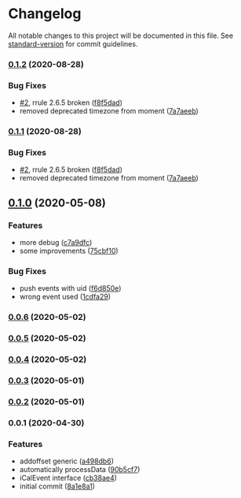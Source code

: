 # Changelog

All notable changes to this project will be documented in this file. See [standard-version](https://github.com/conventional-changelog/standard-version) for commit guidelines.

### [0.1.2](https://github.com/naimo84/kalender-events/compare/v0.1.0...v0.1.2) (2020-08-28)


### Bug Fixes

* [#2](https://github.com/naimo84/kalender-events/issues/2), rrule 2.6.5 broken ([f8f5dad](https://github.com/naimo84/kalender-events/commit/f8f5dad9ade203752260db560cc1ab8a7f0971f7))
* removed deprecated timezone from moment ([7a7aeeb](https://github.com/naimo84/kalender-events/commit/7a7aeebc17fcd5078bb7a289caf89dadaf79fd00))

### [0.1.1](https://github.com/naimo84/kalender-events/compare/v0.1.0...v0.1.1) (2020-08-28)


### Bug Fixes

* [#2](https://github.com/naimo84/kalender-events/issues/2), rrule 2.6.5 broken ([f8f5dad](https://github.com/naimo84/kalender-events/commit/f8f5dad9ade203752260db560cc1ab8a7f0971f7))
* removed deprecated timezone from moment ([7a7aeeb](https://github.com/naimo84/kalender-events/commit/7a7aeebc17fcd5078bb7a289caf89dadaf79fd00))

## [0.1.0](https://github.com/naimo84/kalender-events/compare/v0.0.4...v0.1.0) (2020-05-08)


### Features

* more debug ([c7a9dfc](https://github.com/naimo84/kalender-events/commit/c7a9dfc1d98a4b79a61ca516169fe250dc416274))
* some improvements ([75cbf10](https://github.com/naimo84/kalender-events/commit/75cbf10c2e51489e32ab48fa24a02098c5af4a27))


### Bug Fixes

* push events with uid ([f6d850e](https://github.com/naimo84/kalender-events/commit/f6d850e2dcf3c22a1f26b75121865fb68245c8c6))
* wrong event used ([1cdfa29](https://github.com/naimo84/kalender-events/commit/1cdfa299ebca185ef5b95927a4108c27db634bc1))

### [0.0.6](https://github.com/naimo84/kalender-events/compare/v0.0.5...v0.0.6) (2020-05-02)

### [0.0.5](https://github.com/naimo84/kalender-events/compare/v0.0.4...v0.0.5) (2020-05-02)

### [0.0.4](https://github.com/naimo84/kalender-events/compare/v0.0.3...v0.0.4) (2020-05-02)

### [0.0.3](https://github.com/naimo84/kalender-events/compare/v0.0.2...v0.0.3) (2020-05-01)

### [0.0.2](https://github.com/naimo84/kalender-events/compare/v0.0.1...v0.0.2) (2020-05-01)

### 0.0.1 (2020-04-30)


### Features

* addoffset generic ([a498db6](https://github.com/naimo84/kalender-events/commit/a498db6b45cc4949fa5e797107e85a00a7365fc8))
* automatically processData ([90b5cf7](https://github.com/naimo84/kalender-events/commit/90b5cf7fa92689349c8bb985af0a75d0f8198013))
* iCalEvent interface ([cb38ae4](https://github.com/naimo84/kalender-events/commit/cb38ae4da220f627dca9b99322c6b0af00284af3))
* initial commit ([8a1e8a1](https://github.com/naimo84/kalender-events/commit/8a1e8a1dece052e00067435c5730d562ccb92db3))

